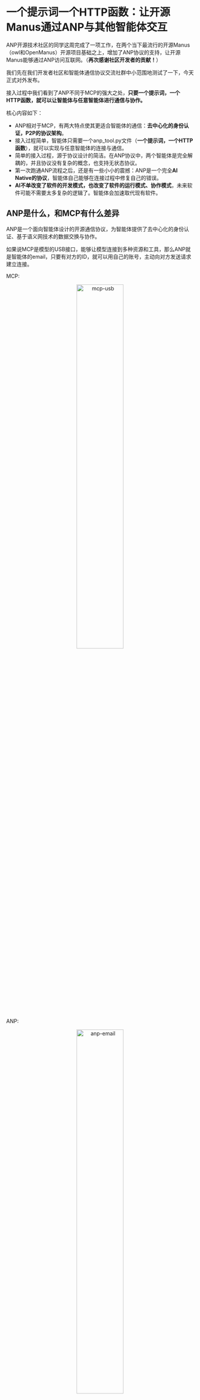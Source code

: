 # 一个提示词一个HTTP函数：让开源Manus通过ANP与其他智能体交互

ANP开源技术社区的同学这周完成了一项工作，在两个当下最流行的开源Manus（owl和OpenManus）开源项目基础之上，增加了ANP协议的支持，让开源Manus能够通过ANP访问互联网。（**再次感谢社区开发者的贡献！**）

我们先在我们开发者社区和智能体通信协议交流社群中小范围地测试了一下，今天正式对外发布。

接入过程中我们看到了ANP不同于MCP的强大之处，**只要一个提示词，一个HTTP函数，就可以让智能体与任意智能体进行通信与协作。**

核心内容如下：
- ANP相对于MCP，有两大特点使其更适合智能体的通信：**去中心化的身份认证，P2P的协议架构**。
- 接入过程简单，智能体只需要一个anp_tool.py文件（**一个提示词，一个HTTP函数**），就可以实现与任意智能体的连接与通信。
- 简单的接入过程，源于协议设计的简洁。在ANP协议中，两个智能体是完全解耦的，并且协议没有复杂的概念，也支持无状态协议。
- 第一次跑通ANP流程之后，还是有一些小小的震撼：ANP是一个完全**AI Native的协议**，智能体自己能够在连接过程中修复自己的错误。
- **AI不单改变了软件的开发模式，也改变了软件的运行模式、协作模式**，未来软件可能不需要太多复杂的逻辑了。智能体会加速取代现有软件。

## ANP是什么，和MCP有什么差异

ANP是一个面向智能体设计的开源通信协议，为智能体提供了去中心化的身份认证、基于语义网技术的数据交换与协作。

如果说MCP是模型的USB接口，能够让模型连接到多种资源和工具，那么ANP就是智能体的email，只要有对方的ID，就可以用自己的账号，主动向对方发送请求建立连接。

MCP:
<p align="center">
  <img src="/blogs/images/mcp-usb.png" width="50%" alt="mcp-usb"/>
</p>

ANP:
<p align="center">
  <img src="/blogs/images/anp-email.png" width="50%" alt="anp-email"/>
</p>

相比于MCP，ANP有两大特点，使其更适合智能体通信场景。

1、去中心化的身份认证

类似于email，基于ANP协议和另外一个智能体通信，只需要知道对方ID即可，不用在对方的系统或平台注册账号。这极大地简化了两个智能体之间协作的成本。

<p align="center">
  <img src="/blogs/images/did-wba-auth.png" width="50%" alt="did-wba-auth"/>
</p>

2、P2P（Peer to Peer，点对点）的协议架构

ANP协议的架构是P2P的，任意一个智能体，都可以主动和另外一个智能体建立连接。

<p align="center">
  <img src="/blogs/images/agentic-web.png" width="50%" alt="agentic-web"/>
</p>


备注：ANP与MCP详细的差异，可以看这篇文章： [MCP与ANP的对比：智能体需要什么样的通信协议](/blogs/cn/MCP与ANP对比：智能体需要什么样的通信协议.md)

## 开源Manus接入ANP后能做什么

开源Manus接入ANP之后，可以通过ANP与其他的智能体进行交互。比如，有一个酒店智能体，提供酒店的查询与预订服务，Manus获得酒店智能体的ADs（Agent Description）之后，就可以通过ANP与酒店智能体进行交互，查询酒店信息、预订酒店。

## ANP的代码接入开源Manus的过程

ANP作为智能体的一种工具接入开源Manus，无论是owl还是OpenManus，都只需要添加anp_tool.py模块即可。

anp_tool.py的代码非常简单，核心是一个工具描述（用于提示词中）、一个HTTP函数（用于处理ANP请求）。

**工具描述如下：**

```plaintext
Use Agent Network Protocol (ANP) to interact with other agents.
1. For the first time, please enter the URL: https://agent-search.ai/ad.json, which is an agent search service that can use the interfaces inside to query agents that can provide hotels, tickets, and attractions.
2. After receiving the agent's description document, you can crawl the data according to the data link URL in the agent's description document.
3. During the process, you can call the API to complete the service until you think the task is completed.
4. Note that any URL obtained using ANPTool must be called using ANPTool, do not call it directly yourself.
```

这段描述的核心是告诉模型：从一个智能体描述文档URL开始，下载文档，根据文档描述中的信息以及自己的任务，使用文档中的URL进一步地爬取新的文档或API。中间可以调用文档中的API。以此不断地搜索智能体对外公开的信息，直到任务完成或判定结束。

**HTTP函数如下：**

```python   
async def execute(
    self, 
    url: str, 
    method: str = "GET", 
    headers: Dict[str, str] = None, 
    params: Dict[str, Any] = None, 
    body: Dict[str, Any] = None
) -> Dict[str, Any]:
    """
    Execute HTTP requests to interact with other agents
    
    Args:
        url (str): URL of the agent description file or API endpoint
        method (str, optional): HTTP method, default is "GET"
        headers (Dict[str, str], optional): HTTP request headers
        params (Dict[str, Any], optional): URL query parameters
        body (Dict[str, Any], optional): Request body for POST/PUT requests
        
    Returns:
        Dict[str, Any]: Response content
    """
```

HTTP函数的核心就是一个HTTP请求发送接口，唯一不同的是发送的过程中，使用到了ANP协议的身份认证机制。

<p align="center">
  <img src="/blogs/images/anp-interaction-flow.png" width="75%" alt="anp-interaction-flow"/>
</p>

**智能体身份：**

在测试脚本中，我们为Manus生成了一个用于测试的DID身份"did:wba:agent-did.com:test:public"，DID文档和私钥保存在文件夹"did_test_public_doc"中。

这是一个公开的测试DID，任何人都可以使用它体验ANP协议，但是无法用它预订产品。如果你想进一步体验全部的产品，欢迎联系我们。

## 接入过程与MCP的差异

上面是接入ANP协议的所有过程，并且只需要接入一次，就可以与任意类型的智能体进行交互，所需要更改的只有用户的意图以及智能体描述文档URL。

这正是ANP协议设计的简洁之处：
- 智能体与智能体之间完全解耦，不需要知道对方内部设计与实现
- 通过语义网技术，为数据添加语义描述，让AI能够更好地理解数据
- 通过Linked-Data技术，让数据连接成一个数据网络，便于AI进行数据爬取

ANP协议没有MCP的资源、工具、提示词、文件、sampling等概念。ANP最核心的概念是智能体描述文档，描述文档中可以包含智能体对外提供的信息与接口。

由于ANP完全是一个网络协议，本地只要安装ANP的SDK agent-connect包即可，其他都无需安装。

除此之外，我们在发布的第一天就支持了去中心化的身份认证，两个智能体通信，无需在对方系统中申请账号，直接用自己的账号就可以与对方通信。这也是MCP所不具备的。

owl调用MCP的过程可以参考这里做一个对比：https://mp.weixin.qq.com/s/i6tbSc5fspkV9qxFotZEKw。

## AI Native的协议与连接

当ANP流程第一次跑通之后，我还是有一些小小的震撼：我发现了一个有趣的点，因为我在智能体实现的时候，是让模型自己组装HTTP请求，自己处理HTTP响应。

当模型第一次发送的HTTP请求有一个字段错误，另外一个智能体返回失败的时候，模型会自动识别这个错误，并且再次发起HTTP请求，第二次的HTTP请求成功了。

它给我的震撼有两点：
- 一个**AI Native**的协议与连接，与我们现在互联网所使用的协议、连接方式是如何的不同。
- AI不单**改变了软件的开发模式**，也**改变了软件的运行模式、协作模式**，未来软件可能不需要太多复杂的逻辑了。智能体会加速取代现有软件。

## 体验开源Manus + ANP的效果

### owl

Github地址：https://github.com/agent-network-protocol/owl_anp

运行方法请参考：README_anp_example.md

### OpenManus

Github地址：https://github.com/agent-network-protocol/OpenManus-ANP

运行方法请参考原readme文件：README_zh.md

输入问题时，可以输入：请帮我预订一个杭州的酒店，2025年4月1日入住，1晚。

## 联系我们

如果你对这个话题感兴趣，欢迎联系我们。

AgentNetworkProtocol的目标是成为智能体互联网时代的HTTP。我们的愿景是定义智能体之间的连接方式，为数十亿智能体构建一个开放、安全、高效的协作网络。

ANP开源技术社区目前有25名开发者，也正在招募开发者。如果你对智能体通信协议感兴趣，无论是开发、产品、运营，都可以加入我们，**用开源的方式，去定义智能体的连接与协作**。

联系方式：
- GitHub：https://github.com/agent-network-protocol/AgentNetworkProtocol
- Discord: https://discord.gg/sFjBKTY7sB
- 官网：https://agent-network-protocol.com/
- 微信：flow10240

最后，欢迎加入智能体通信协议交流群。这可能是中国第一个讨论智能体通信协议的群组，目前有两百多名协议爱好者在讨论交流。（添加我微信加入）















